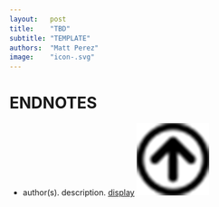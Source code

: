 ```yaml
---
layout:   post
title:    "TBD"
subtitle: "TEMPLATE"
authors:  "Matt Perez"
image:    "icon-.svg"
---
```


<div style='display:none; '>
 
</div>

<h1></h1>
 <p></p>

<h1></h1>
 <p></p>

<h1 class="_section">ENDNOTES</h1>
 <ul>
  <li id="en01">
   <p class="_list-item">
    author(s).
    description.
    <a href="display" target="_blank">display</a>
    <a class="_uparrow" href="#bm01"><img src="/assets/img/arrow-up-icon.png"></a>
   </p>
  </li>
 </ul>